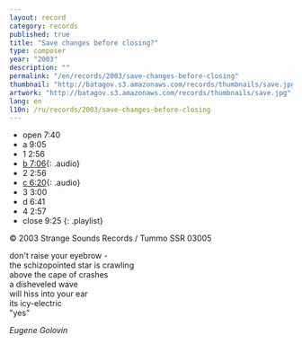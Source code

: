 ```yaml
---
layout: record
category: records
published: true
title: "Save changes before closing?"
type: composer
year: "2003"
description: ""
permalink: "/en/records/2003/save-changes-before-closing"
thumbnail: "http://batagov.s3.amazonaws.com/records/thumbnails/save.jpg"
artwork: "http://batagov.s3.amazonaws.com/records/thumbnails/save.jpg"
lang: en
l10n: /ru/records/2003/save-changes-before-closing
---
```


- open 7:40	 
- a 9:05	 
- 1 2:56	 
- [b 7:06](http://batagov.s3.amazonaws.com/records/sounds/b.mp3){: .audio}	
- 2 2:56	 
- [c 6:20](http://batagov.s3.amazonaws.com/records/sounds/c.mp3){: .audio}	
- 3 3:00	 
- d 6:41	 
- 4 2:57	 
- close 9:25
{: .playlist}   

© 2003 Strange Sounds Records / Tummo SSR 03005    

don't raise your eyebrow -  
the schizopointed star is crawling  
above the cape of crashes  
a disheveled wave  
will hiss into your ear  
its icy-electric  
"yes"  

_Eugene Golovin_